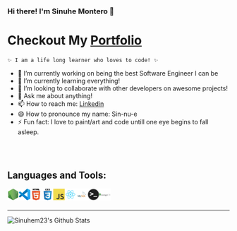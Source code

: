 ### Hi there! I'm Sinuhe Montero 👋

<!--
**Sinuhem23/Sinuhem23** is a ✨ _special_ ✨ repository because its `README.md` (this file) appears on your GitHub profile.

Here are some ideas to get you started:
-->

# Checkout My [Portfolio]

    ✨ I am a life long learner who loves to code! ✨

- 🔭 I’m currently working on being the best Software Engineer I can be
- 🌱 I’m currently learning everything!
- 👯 I’m looking to collaborate with other developers on awesome projects!
- 💬 Ask me about anything!
- 📫 How to reach me: [Linkedin]
- 😄 How to pronounce my name: Sin-nu-e
- ⚡ Fun fact: I love to paint/art and code untill one eye begins to fall asleep.

<br>
<br>

## Languages and Tools:

[<img align="left" alt="Node.js" width="26px" src="https://raw.githubusercontent.com/github/explore/80688e429a7d4ef2fca1e82350fe8e3517d3494d/topics/nodejs/nodejs.png" />][webdevplaylist]
[<img align="left" alt="Visual Studio Code" width="26px" src="https://raw.githubusercontent.com/github/explore/80688e429a7d4ef2fca1e82350fe8e3517d3494d/topics/visual-studio-code/visual-studio-code.png" />][webdevplaylist]
[<img align="left" alt="HTML5" width="26px" src="https://raw.githubusercontent.com/github/explore/80688e429a7d4ef2fca1e82350fe8e3517d3494d/topics/html/html.png" />][webdevplaylist]
[<img align="left" alt="CSS" width="26px" src="https://raw.githubusercontent.com/github/explore/80688e429a7d4ef2fca1e82350fe8e3517d3494d/topics/css/css.png" />][webdevplaylist]
[<img align="left" alt="Javascript" width="26px" src="https://raw.githubusercontent.com/github/explore/80688e429a7d4ef2fca1e82350fe8e3517d3494d/topics/javascript/javascript.png" />][webdevplaylist]
[<img align="left" alt="React" width="26px" src="https://raw.githubusercontent.com/github/explore/80688e429a7d4ef2fca1e82350fe8e3517d3494d/topics/react/react.png" />][webdevplaylist]
[<img align="left" alt="MySQL" width="26px" src="https://raw.githubusercontent.com/github/explore/80688e429a7d4ef2fca1e82350fe8e3517d3494d/topics/mysql/mysql.png" />][webdevplaylist]
[<img align="left" alt="Terminal" width="26px" src="https://raw.githubusercontent.com/github/explore/80688e429a7d4ef2fca1e82350fe8e3517d3494d/topics/terminal/terminal.png" />][webdevplaylist]
[<img align="left" alt="MongoDB" width="26px" src="https://raw.githubusercontent.com/github/explore/80688e429a7d4ef2fca1e82350fe8e3517d3494d/topics/mongodb/mongodb.png" />][webdevplaylist]

<br>
<br>

---

<img align="left" alt="Sinuhem23's Github Stats" src="https://github-readme-stats.vercel.app/api?username=Sinuhem23&show_icons=true&hide_border=true&hide=stars,issues&theme=dracula" />

[portfolio]: https://react-portfolio-ashen.vercel.app/
[linkedin]: https://www.linkedin.com/in/sinuhe-montero-thinkfirst/
[webdevplaylist]: https://github.com/Sinuhem23
